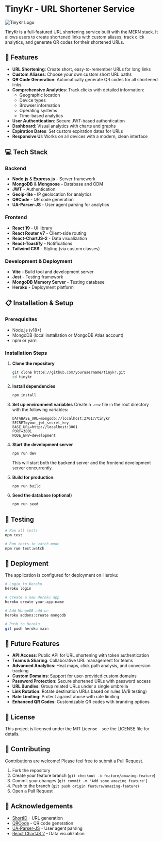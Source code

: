 # TinyKr - URL Shortener Service

![TinyKr Logo](public/favicon.ico)

TinyKr is a full-featured URL shortening service built with the MERN stack. It allows users to create shortened links with custom aliases, track click analytics, and generate QR codes for their shortened URLs.

## 🚀 Features

- **URL Shortening**: Create short, easy-to-remember URLs for long links
- **Custom Aliases**: Choose your own custom short URL paths
- **QR Code Generation**: Automatically generate QR codes for all shortened links
- **Comprehensive Analytics**: Track clicks with detailed information:
  - Geographic location
  - Device types
  - Browser information
  - Operating systems
  - Time-based analytics
- **User Authentication**: Secure JWT-based authentication
- **Dashboard**: Visual analytics with charts and graphs
- **Expiration Dates**: Set custom expiration dates for URLs
- **Responsive UI**: Works on all devices with a modern, clean interface

## 💻 Tech Stack

### Backend

- **Node.js** & **Express.js** - Server framework
- **MongoDB** & **Mongoose** - Database and ODM
- **JWT** - Authentication
- **Geoip-lite** - IP geolocation for analytics
- **QRCode** - QR code generation
- **UA-Parser-JS** - User agent parsing for analytics

### Frontend

- **React 19** - UI library
- **React Router v7** - Client-side routing
- **React-ChartJS-2** - Data visualization
- **React-Toastify** - Notifications
- **Tailwind CSS** - Styling (via custom classes)

### Development & Deployment

- **Vite** - Build tool and development server
- **Jest** - Testing framework
- **MongoDB Memory Server** - Testing database
- **Heroku** - Deployment platform

## 📋 Installation & Setup

### Prerequisites

- Node.js (v18+)
- MongoDB (local installation or MongoDB Atlas account)
- npm or yarn

### Installation Steps

1. **Clone the repository**

   ```bash
   git clone https://github.com/yourusername/tinykr.git
   cd tinykr
   ```

2. **Install dependencies**

   ```bash
   npm install
   ```

3. **Set up environment variables**
   Create a `.env` file in the root directory with the following variables:

   ```
   DATABASE_URL=mongodb://localhost:27017/tinykr
   SECRET=your_jwt_secret_key
   BASE_URL=http://localhost:3001
   PORT=3001
   NODE_ENV=development
   ```

4. **Start the development server**

   ```bash
   npm run dev
   ```

   This will start both the backend server and the frontend development server concurrently.

5. **Build for production**

   ```bash
   npm run build
   ```

6. **Seed the database (optional)**
   ```bash
   npm run seed
   ```

## 🧪 Testing

```bash
# Run all tests
npm test

# Run tests in watch mode
npm run test:watch
```

## 🚀 Deployment

The application is configured for deployment on Heroku:

```bash
# Login to Heroku
heroku login

# Create a new Heroku app
heroku create your-app-name

# Add MongoDB add-on
heroku addons:create mongodb

# Push to Heroku
git push heroku main
```

## 🔮 Future Features

- **API Access**: Public API for URL shortening with token authentication
- **Teams & Sharing**: Collaborative URL management for teams
- **Advanced Analytics**: Heat maps, click path analysis, and conversion tracking
- **Custom Domains**: Support for user-provided custom domains
- **Password Protection**: Secure shortened URLs with password access
- **URL Bundles**: Group related URLs under a single umbrella
- **Link Rotation**: Rotate destination URLs based on rules (A/B testing)
- **Rate Limiting**: Protect against abuse with rate limiting
- **Enhanced QR Codes**: Customizable QR codes with branding options

## 📝 License

This project is licensed under the MIT License - see the LICENSE file for details.

## 👥 Contributing

Contributions are welcome! Please feel free to submit a Pull Request.

1. Fork the repository
2. Create your feature branch (`git checkout -b feature/amazing-feature`)
3. Commit your changes (`git commit -m 'Add some amazing feature'`)
4. Push to the branch (`git push origin feature/amazing-feature`)
5. Open a Pull Request

## 🙏 Acknowledgements

- [ShortID](https://github.com/dylang/shortid) - URL generation
- [QRCode](https://github.com/soldair/node-qrcode) - QR code generation
- [UA-Parser-JS](https://github.com/faisalman/ua-parser-js) - User agent parsing
- [React ChartJS 2](https://github.com/reactchartjs/react-chartjs-2) - Data visualization
